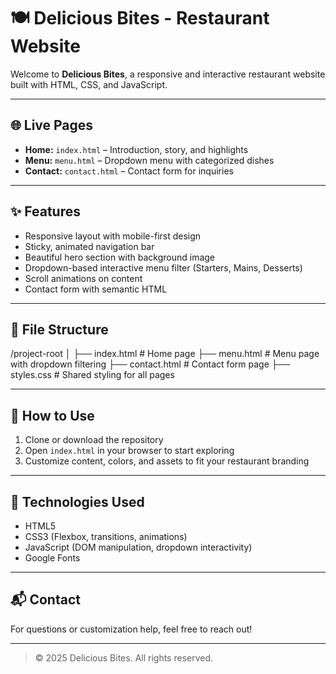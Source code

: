 # 🍽️ Delicious Bites - Restaurant Website

Welcome to **Delicious Bites**, a responsive and interactive restaurant website built with HTML, CSS, and JavaScript.

---

## 🌐 Live Pages

- **Home:** `index.html` – Introduction, story, and highlights
- **Menu:** `menu.html` – Dropdown menu with categorized dishes
- **Contact:** `contact.html` – Contact form for inquiries

---

## ✨ Features

- Responsive layout with mobile-first design
- Sticky, animated navigation bar
- Beautiful hero section with background image
- Dropdown-based interactive menu filter (Starters, Mains, Desserts)
- Scroll animations on content
- Contact form with semantic HTML

---

## 📁 File Structure

/project-root
│
├── index.html # Home page
├── menu.html # Menu page with dropdown filtering
├── contact.html # Contact form page
├── styles.css # Shared styling for all pages


---

## 🚀 How to Use

1. Clone or download the repository
2. Open `index.html` in your browser to start exploring
3. Customize content, colors, and assets to fit your restaurant branding

---

## 🔧 Technologies Used

- HTML5
- CSS3 (Flexbox, transitions, animations)
- JavaScript (DOM manipulation, dropdown interactivity)
- Google Fonts

---


## 📬 Contact

For questions or customization help, feel free to reach out!

---

> © 2025 Delicious Bites. All rights reserved.
